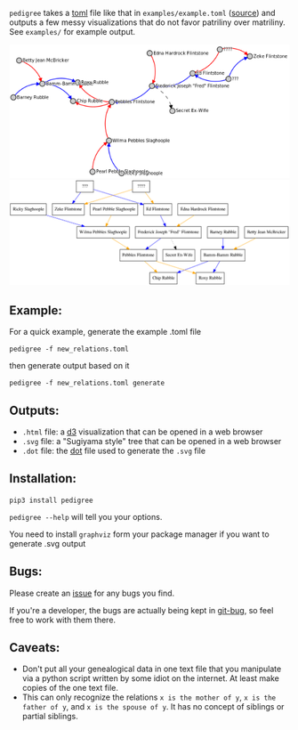 `pedigree` takes a [toml][] file like that in `examples/example.toml` ([source][]) and outputs a
few messy visualizations that do not favor patriliny over matriliny.  See `examples/` for example output.

![Screenshot 1](media/screenshot1.png)
![Screenshot 2](media/screenshot2.png)

Example:
--------
For a quick example, generate the example .toml file

    pedigree -f new_relations.toml

then generate output based on it

    pedigree -f new_relations.toml generate

Outputs:
--------
  - `.html` file: a [d3][] visualization that can be opened in a web browser
  - `.svg` file: a "Sugiyama style" tree that can be opened in a web browser
  - `.dot` file: the [dot][] file used to generate the `.svg` file

Installation:
-------------

    pip3 install pedigree

`pedigree --help` will tell you your options.

You need to install `graphviz` form your package manager if you want to
generate .svg output

Bugs:
-----

Please create an [issue](https://github.com/jbaber/pedigree/issues) for any bugs you find.

If you're a developer, the bugs are actually being kept in [git-bug](https://github.com/MichaelMure/git-bug), so feel free to work with them there.

Caveats:
--------
  - Don't put all your genealogical data in one text file that you manipulate via a python script written by some idiot on the internet.  At least make copies of the one text file.
  - This can only recognize the relations `x is the mother of y`, `x is the father of y`, and `x is the spouse of y`.  It has no concept of siblings or partial siblings.


[toml]: https://en.wikipedia.org/wiki/TOML
[d3]: http://d3js.org/
[dot]: https://en.wikipedia.org/wiki/Graphviz
[source]: https://en.wikipedia.org/wiki/Template:Flintstones_family_tree
